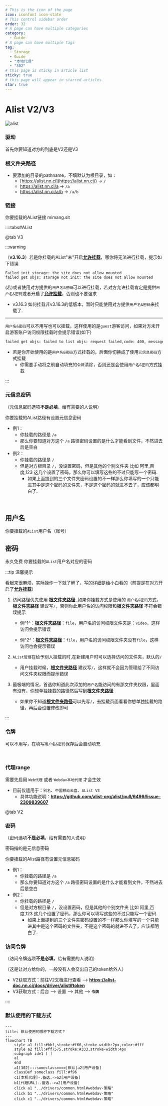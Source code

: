 ```yaml
---
# This is the icon of the page
icon: iconfont icon-state
# This control sidebar order
order: 32
# A page can have multiple categories
category:
  - Guide
# A page can have multiple tags
tag:
  - Storage
  - Guide
  - "本地代理"
  - "302"
# this page is sticky in article list
sticky: true
# this page will appear in starred articles
star: true
---
```

# Alist V2/V3



![alist](/img/drivers/alist/alist.png)



### **驱动**

首先你要知道对方的到底是V2还是V3



### **根文件夹路径**

- 要添加的目录的pathname，不填默认为根目录，如：
  - [https://alist.nn.ci](https://alist.nn.ci/) -> `/`
  - https://alist.nn.ci/a -> `/a`
  - https://alist.nn.ci/a/b -> `/a/b`



### **链接**

你要挂载的AList链接
mimang.sit




::::tabs#AList

@tab V3

:::warning

（**v3.16.3**）若是你挂载的AList"未"开启[**允许挂载**](../../config/site.md#允许挂载)，哪你将无法进行挂载，提示如下错误

```
Failed init storage: the site does not allow mounted
failed get objs: storage not init: the site does not allow mounted
```

(若)或者使用对方提供的`用户名&密码`可以进行挂载，若对方允许挂载肯定是提供`用户名&密码`或者开启了[**允许挂载**](../../config/site.md#允许挂载)，否则也不要强求

- v3.16.3 如何挂载非v3.16.3的低版本，暂时只能使用对方提供`用户名&密码`来挂载了.

-----

`用户名&密码`可以不用写也可以挂载，这样使用的是`guest`游客访问，如果对方未开启游客账户访问权限挂载时会提示错误(如下)

```bash
failed get objs: failed to list objs: request failed,code: 400, message: Key: 'LoginReq.Username' Error:Field validation for 'Username' failed on the 'required' tag
```

- 若是你开始使用的是`用户名&密码`方式挂载的，后面你切换成了使用`元信息密码`方式挂载
  - 你需要手动将之前自动填充的`令牌`清除，否则还是会使用`用户名&密码`方式挂载

:::

### **元信息密码**

（元信息密码选项**不是必填**，给有需要的人说明）

你要挂载的AList路径有设置元信息密码

- 例1：
  - 你挂载的路径是 `/a`
  - 那么你要知道对方这个 `/a` 路径密码设置的是什么才能看到文件，不然进去后是空白
- 例2：
  - 你挂载的路径是 `/`
  - 但是对方根目录 `/`，没设置密码，但是其他的个别文件夹 比如 阿里,百度,123 这几个设置了密码，那么你可以填写这些的不过只能写一个密码.
    - 如果上面提到的三个文件夹密码设置的不一样那么你填写的一个只能进其中是这个密码的文件夹，不是这个密码的就进不去了，应该都明白了.

<br/>



## **用户名**

你要挂载的`AList`用户名（账号）

## **密码**
永久免费
你要挂载的`AList`用户名对应的密码

:::tip 温馨提示

看起来很麻烦，实际操作一下就了解了，写的详细是给小白看的（前提是在对方开启了[**允许挂载**](../../config/site.md#允许挂载)）

1. 访问路径优先使用 [**根文件夹路径**](#根文件夹路径) ,如果你挂载方式是使用的 `用户名&密码`方式，[**根文件夹路径**](#根文件夹路径) 建议写`/`，否则你此用户名的访问权限和[**根文件夹路径**](#根文件夹路径) 不符会错误提示

   - 例^1^：[**根文件夹路径**](#根文件夹路径)：`file`，用户名的访问权限文件夹是：`video`，这样访问会提示错误

   - 例^2^：[**根文件夹路径**](#根文件夹路径)：`file`，用户名的访问权限文件夹没有`file`，这样访问也会提示错误

2. `AList管理`在给予别人挂载的时,在新建用户时可以选择访问的文件夹，默认的`/`
   - 用户挂载时候，[**根文件夹路径**](#根文件夹路径) 建议写`/`，这样就不会因为管理给了不同访问文件夹权限而提示错误

3. 最极端的情况，首选你知道此次添加的`用户名`能访问的有那文件夹权限，里面有没有，你想单独挂载的路径然后写到[**根文件夹路径**](#根文件夹路径)
   - 如果你不知道[**根文件夹路径**](#根文件夹路径)可以先写`/`，去挂载页面看看你想单独挂载的路径，再后台设置修改即可

:::



### **令牌**

可以不用写，在填写`用户名&密码`保存后会自动填充

<br/>



### **代理range**

需要先启用 `Web代理` 或者 `Webdav本地代理` 才会生效

- 目前仅适用于：`别名`、`中国移动云盘`、`AList V3`
  - 具体功能说明：**https://github.com/alist-org/alist/pull/6496#issue-2309839607**



@tab V2

### **密码**

（密码选项**不是必填**，给有需要的人说明）

密码指的是元信息密码

你要挂载的Alist路径有设置元信息密码

- 例1：
  - 你挂载的路径是 `/a`
  - 那么你要知道对方这个 `/a` 路径密码设置的是什么才能看到文件，不然进去后是空白
- 例2：
  - 你挂载的路径是 `/`
  - 但是对方根目录 `/`，没设置密码，但是其他的个别文件夹 比如 阿里,百度,123 这几个设置了密码，那么你可以填写这些的不过只能写一个密码.
    - 如果上面提到的三个文件夹密码设置的不一样那么你填写的一个只能进其中是这个密码的文件夹，不是这个密码的就进不去了，应该都明白了.



### **访问令牌**

（访问令牌选项**不是必填**，给有需要的人说明）

（这是让对方给你的，一般没有人会交出自己的token给外人）

- V2获取方式：前往V2文档进行查看 --> **https://alist-doc.nn.ci/docs/driver/alist#token**
- V3获取方式：后台 --> 设置 --> 其他 --> **`令牌`**

::::

### **默认使用的下载方式**

```mermaid
---
title: 默认使用的哪种下载方式？
---
flowchart TB
    style a1 fill:#bbf,stroke:#f66,stroke-width:2px,color:#fff
    style a2 fill:#ff7575,stroke:#333,stroke-width:4px
    subgraph ide1 [ ]
    a1
    end
    a1[302]:::someclass====|默认|a2[用户设备]
    classDef someclass fill:#f96
    c1[本机代理]-.备选.->a2[用户设备]
    b1[代理URL]-.备选.->a2[用户设备]
    click a1 "../drivers/common.html#webdav-策略"
    click b1 "../drivers/common.html#webdav-策略"
    click c1 "../drivers/common.html#webdav-策略"
```

